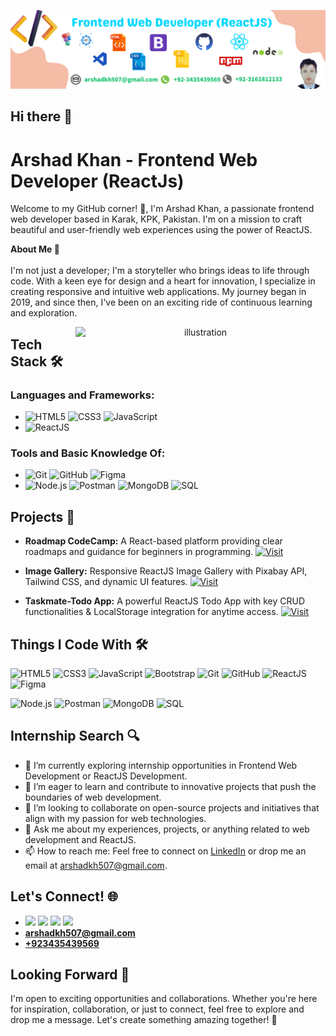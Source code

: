 ![Cover Image](https://github.com/arshadkh507/arshadkh507.github.io/blob/cf9857a09b92ec0667b41b3fa2e99997cb5933cb/assets/images/Copy%20of%20Frontend%20Web%20Developer%20(ReactJS).png)

## Hi there 👋

# Arshad Khan - Frontend Web Developer (ReactJs)

Welcome to my GitHub corner! 👋, I'm Arshad Khan, a passionate frontend web developer based in Karak, KPK, Pakistan. 
I'm on a mission to craft beautiful and user-friendly web experiences using the power of ReactJS.

<div align="center">
  <p align="left">
    <strong><b>About Me</b> 🚀</strong><br><br>
    I'm not just a developer; I'm a storyteller who brings ideas to life through code. With a keen eye for design and a heart for innovation, I specialize in creating responsive and intuitive web applications. My journey began in 2019, and since then, I've been on an exciting ride of continuous learning and exploration.
  </p>
   <img align="right" width="400" src="https://www.digitalclic.cl/wp-content/uploads/2020/06/Programming.gif" alt="illustration">
</div>


## Tech Stack 🛠️

### Languages and Frameworks:
- ![HTML5](https://img.icons8.com/color/50/000000/html-5.png) 
  ![CSS3](https://img.icons8.com/color/50/000000/css3.png) 
  ![JavaScript](https://img.icons8.com/color/50/000000/javascript.png)
- ![ReactJS](https://img.icons8.com/plasticine/50/000000/react.png)

### Tools and Basic Knowledge Of:
- ![Git](https://img.icons8.com/color/50/000000/git.png)
  ![GitHub](https://img.icons8.com/ios/50/000000/github.png) 
  ![Figma](https://img.icons8.com/ios/50/000000/figma.png)
- ![Node.js](https://img.icons8.com/color/50/000000/nodejs.png) 
  ![Postman](https://img.icons8.com/dusk/50/000000/postman-api.png) 
  ![MongoDB](https://img.icons8.com/color/50/000000/mongodb.png) 
  ![SQL](https://img.icons8.com/dusk/50/000000/sql.png)



## Projects 🚀

- **Roadmap CodeCamp:** A React-based platform providing clear roadmaps and guidance for beginners in programming.
  [![Visit](https://img.icons8.com/ios/30/000000/external-link.png)](https://roadmapcodecamp-frontend.netlify.app/)

- **Image Gallery:** Responsive ReactJS Image Gallery with Pixabay API, Tailwind CSS, and dynamic UI features.
  [![Visit](https://img.icons8.com/ios/30/000000/external-link.png)](https://image-gallery-arshadkh507.netlify.app/)

- **Taskmate-Todo App:** A powerful ReactJS Todo App with key CRUD functionalities & LocalStorage integration for anytime access.
  [![Visit](https://img.icons8.com/ios/30/000000/external-link.png)](https://arshadkh507-todo-app.netlify.app/)

## Things I Code With 🛠️

<p align="left">
    <!-- HTML -->
    <img src="https://img.shields.io/badge/HTML5-E34F26?style=flat-square&logo=html5&logoColor=white" alt="HTML5">
    <!-- CSS -->
    <img src="https://img.shields.io/badge/CSS3-1572B6?style=flat-square&logo=css3&logoColor=white" alt="CSS3">
    <!-- JavaScript -->
    <img src="https://img.shields.io/badge/JavaScript-F7DF1E?style=flat-square&logo=javascript&logoColor=black" alt="JavaScript">
    <!-- Bootstrap -->
    <img src="https://img.shields.io/badge/Bootstrap-563D7C?style=flat-square&logo=bootstrap&logoColor=white" alt="Bootstrap">
    <!-- Git -->
    <img src="https://img.shields.io/badge/Git-F05032?style=flat-square&logo=git&logoColor=white" alt="Git">
    <!-- GitHub -->
    <img src="https://img.shields.io/badge/GitHub-181717?style=flat-square&logo=github&logoColor=white" alt="GitHub">
    <!-- ReactJS -->
    <img src="https://img.shields.io/badge/ReactJS-61DAFB?style=flat-square&logo=react&logoColor=black" alt="ReactJS">
    <!-- Figma -->
    <img src="https://img.shields.io/badge/Figma-F24E1E?style=flat-square&logo=figma&logoColor=white" alt="Figma">
</p>

<p align="left">
    <!-- Node.js -->
    <img src="https://img.shields.io/badge/Node.js-43853D?style=flat-square&logo=node.js&logoColor=white" alt="Node.js">
    <!-- Postman -->
    <img src="https://img.shields.io/badge/Postman-FF6C37?style=flat-square&logo=postman&logoColor=white" alt="Postman">
    <!-- MongoDB -->
    <img src="https://img.shields.io/badge/MongoDB-47A248?style=flat-square&logo=mongodb&logoColor=white" alt="MongoDB">
    <!-- SQL -->
    <img src="https://img.shields.io/badge/SQL-003366?style=flat-square&logo=sql&logoColor=white" alt="SQL">
</p>



## Internship Search 🔍

- 🔭 I’m currently exploring internship opportunities in Frontend Web Development or ReactJS Development.
- 🌱 I’m eager to learn and contribute to innovative projects that push the boundaries of web development.
- 👯 I’m looking to collaborate on open-source projects and initiatives that align with my passion for web technologies.
- 💬 Ask me about my experiences, projects, or anything related to web development and ReactJS.
- 📫 How to reach me: Feel free to connect on [LinkedIn](https://www.linkedin.com/in/arshadkh507/) or drop me an email at arshadkh507@gmail.com.

## Let's Connect! 🌐

- **[<img src="https://img.icons8.com/ios/30/000000/linkedin.png"/>](https://www.linkedin.com/in/arshadkh507/)**
 **[<img src="https://img.icons8.com/ios/30/000000/facebook.png"/>](https://web.facebook.com/code.master.arshad/)**
   **[<img src="https://img.icons8.com/ios/30/000000/whatsapp.png"/>](https://wa.link/n2mxr9)**
  **[<img src="https://img.icons8.com/ios/30/000000/globe.png"/>](https://arshadkh507.github.io./)**
  <!-- <img src="https://img.icons8.com/ios/30/000000/gmail.png"/>  -->
- **[arshadkh507@gmail.com](mailto:arshadkh507@gmail.com)**
- **[+923435439569](tel:+923435439569)**


## Looking Forward 🚀

I'm open to exciting opportunities and collaborations. Whether you're here for inspiration, collaboration, or just to connect, feel free to explore and drop me a message. Let's create something amazing together! 🌟
